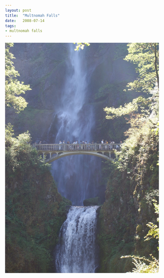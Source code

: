 ```yaml
---
layout: post
title:  "Multnomah Falls"
date:   2008-07-14
tags:
- multnomah falls
---
```


![Multnomah Falls](/assets/media/2008-07-14-Multnomah-Falls.jpg)